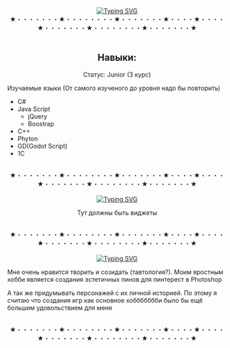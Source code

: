 <div id="about+my+education" align="center">
<a href="https://git.io/typing-svg"><img src="https://readme-typing-svg.herokuapp.com?font=Fira+Code&weight=300&size=28&pause=1000&color=72ACE5&center=false&repeat=false&width=435&lines=About+my+education" alt="Typing SVG" /></a>
<br>★・・・・・・・★・・・・・・・・★・・・・・・・★・・・・★・・・・★・・・・・・・★・・・・・・・・★・・・・・・・★<br><br>
  <h2>Навыки:</h2>
  <p>Статус: Junior (3 курс)</p> 
  <p align="left"> Изучаемые языки (От самого изученого до уровня надо бы повторить)</p>  
  <ul align="left">
   <li>C#</li>
    <li>Java Script
      <ul>
        <li>jQuery</li>
        <li>Boostrap</li>
      </ul>
    </li>
   <li>C++</li>
   <li>Phyton</li>
   <li>GD(Godot Script)</li>
   <li>1С</li>
 </ul>
  <br>★・・・・・・・★・・・・・・・・★・・・・・・・★・・・・★・・・・★・・・・・・・★・・・・・・・・★・・・・・・・★<br><br>
</div>
<div id="profile+statistics" align="center">
 <a href="https://git.io/typing-svg"><img src="https://readme-typing-svg.herokuapp.com?font=Fira+Code&weight=300&size=28&pause=1000&color=72ACE5&center=false&repeat=true&width=435&lines=Profile+Statistics" alt="Typing SVG"/></a>
  <p style = "collor🔶">Тут должны быть виджеты</p>
  <br>★・・・・・・・★・・・・・・・・★・・・・・・・★・・・・★・・・・★・・・・・・・★・・・・・・・・★・・・・・・・★<br><br>
</div>
<div id="about+my+entertainment" align="center">
<a href="https://git.io/typing-svg"><img src="https://readme-typing-svg.herokuapp.com?font=Fira+Code&weight=300&size=28&pause=1000&color=72ACE5&center=false&repeat=true&width=435&lines=About+my+entertainment" alt="Typing SVG"/></a>
<p align="left">Мне очень нравится творить и созидать (тавтология?). Моим яростным хобби является создания эстетичных пинов для пинтерест в Photoshop </p>
<p align="left">А так же придумывать персонажей с их личной историей. По этому я считаю что создания игр как основное хоббббббби было бы ещё большим удовольствием для меня </p>
<br>★・・・・・・・★・・・・・・・・★・・・・・・・★・・・・★・・・・★・・・・・・・★・・・・・・・・★・・・・・・・★
</div>
